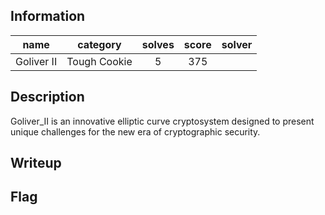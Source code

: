 ## Information
|    name    |   category   | solves | score | solver |
|:----------:|:------------:|:------:|:-----:|:------:|
| Goliver II | Tough Cookie |   5    |  375  |        |

## Description
Goliver_II is an innovative elliptic curve cryptosystem designed to present unique challenges for the new era of cryptographic security.

## Writeup

## Flag
